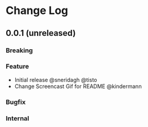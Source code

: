 # Change Log

## 0.0.1 (unreleased)

### Breaking

### Feature

- Initial release @sneridagh @tisto
- Change Screencast Gif for README @kindermann

### Bugfix

### Internal
